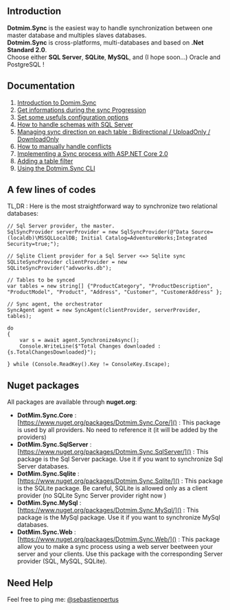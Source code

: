 ## Introduction

**Dotmim.Sync** is the easiest way to handle synchronization between one master database and multiples slaves databases.  
**Dotmim.Sync** is cross-platforms, multi-databases and based on **.Net Standard 2.0**.   
Choose either **SQL Server**, **SQLite**, **MySQL**, and (I hope soon...) Oracle and PostgreSQL !


## Documentation

1. [Introduction to Domim.Sync](/01-Introduction)
2. [Get informations during the sync Progression](/docs/02-Sync-progression)
3. [Set some usefuls configuration options](/Mimetis/Dotmim.Sync/docs/03-Configuration-options)
4. [How to handle schemas with SQL Server](/Mimetis/Dotmim.Sync/docs/04-Handle-schemas-on-SQL-Server)
5. [Managing sync direction on each table : Bidirectional / UploadOnly / DownloadOnly](/Mimetis/Dotmim.Sync/docs/05-Set-a-direction-on-each-table)
6. [How to manually handle conflicts](/Mimetis/Dotmim.Sync/docs/06-Sync-conflict)
7. [Implementing a Sync process with ASP.NET Core 2.0](/Mimetis/Dotmim.Sync/docs/07-ASP.NET-Core-2.0-Web-Proxy)
8. [Adding a table filter](/Mimetis/Dotmim.Sync/docs/08-Filtering-tables)
8. [Using the Dotmim.Sync CLI](/Mimetis/Dotmim.Sync/docs/09-Using-Dotmim.Sync-CLI)

## A few lines of codes

TL,DR : Here is the most straightforward way to synchronize two relational databases:

```
// Sql Server provider, the master.
SqlSyncProvider serverProvider = new SqlSyncProvider(@"Data Source=(localdb)\MSSQLLocalDB; Initial Catalog=AdventureWorks;Integrated Security=true;");

// Sqlite Client provider for a Sql Server <=> Sqlite sync
SQLiteSyncProvider clientProvider = new SQLiteSyncProvider("advworks.db");

// Tables to be synced
var tables = new string[] {"ProductCategory", "ProductDescription", "ProductModel", "Product", "Address", "Customer", "CustomerAddress" };

// Sync agent, the orchestrator
SyncAgent agent = new SyncAgent(clientProvider, serverProvider, tables);

do
{
    var s = await agent.SynchronizeAsync();
    Console.WriteLine($"Total Changes downloaded : {s.TotalChangesDownloaded}");

} while (Console.ReadKey().Key != ConsoleKey.Escape);
```

## Nuget packages

All packages are available through **nuget.org**:

* **DotMim.Sync.Core** : [https://www.nuget.org/packages/Dotmim.Sync.Core/]() : This package is used by all providers. No need to reference it (it will be added by the providers)
* **DotMim.Sync.SqlServer** : [https://www.nuget.org/packages/Dotmim.Sync.SqlServer/]() : This package is the Sql Server package. Use it if you want to synchronize Sql Server databases.
* **DotMim.Sync.Sqlite** : [https://www.nuget.org/packages/Dotmim.Sync.Sqlite/]() : This package is the SQLite package. Be careful, SQLite is allowed only as a client provider (no SQLite Sync Server provider right now )
* **DotMim.Sync.MySql** : [https://www.nuget.org/packages/Dotmim.Sync.MySql/]() : This package is the MySql package. Use it if you want to synchronize MySql databases.
* **DotMim.Sync.Web** : [https://www.nuget.org/packages/Dotmim.Sync.Web/]() : This package allow you to make a sync process using a web server beetween your server and your clients. Use this package with the corresponding Server provider (SQL, MySQL, SQLite).

## Need Help

Feel free to ping me: [@sebastienpertus](http://www.twitter.com/sebastienpertus)
